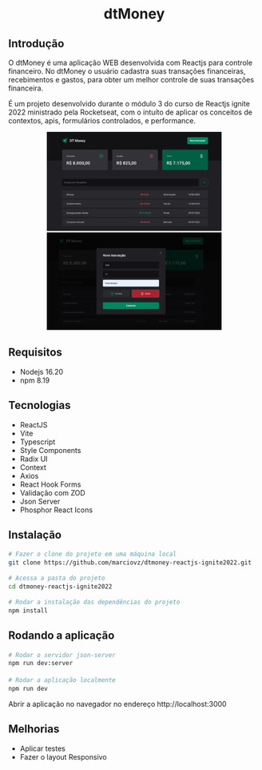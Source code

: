 <h1 align="center">dtMoney</h1>

## Introdução

O dtMoney é uma aplicação WEB desenvolvida com Reactjs para controle financeiro. No dtMoney o usuário cadastra suas transações financeiras, recebimentos e gastos, para obter um melhor controle de suas transações financeira. 

É um projeto desenvolvido durante o módulo 3 do curso de Reactjs ignite 2022 ministrado pela Rocketseat, com o intuíto de aplicar os conceitos de contextos, apis, formulários controlados, e performance.

<div align="center" >
  <img alt="dtMoney home" src="./assets/dtmoney-home.png" width="350px" />
  <img alt="dtMoney modal" src="./assets/dtmoney-modal.png" width="350px" />
</div>

## Requisitos

- Nodejs 16.20
- npm 8.19

## Tecnologias

- ReactJS
- Vite
- Typescript
- Style Components
- Radix UI
- Context
- Axios
- React Hook Forms
- Validação com ZOD
- Json Server
- Phosphor React Icons

## Instalação

```sh
# Fazer o clone do projeto em uma máquina local
git clone https://github.com/marciovz/dtmoney-reactjs-ignite2022.git
```

```sh
# Acessa a pasta do projeto
cd dtmoney-reactjs-ignite2022
```

```sh
# Rodar a instalação das dependências do projeto
npm install
```

## Rodando a aplicação

```sh
# Rodar o servidor json-server
npm run dev:server

# Rodar a aplicação localmente
npm run dev
```

Abrir a aplicação no navegador no endereço http://localhost:3000


## Melhorias

- Aplicar testes
- Fazer o layout Responsivo


